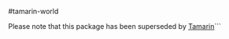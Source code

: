 #tamarin-world

Please note that this package has been superseded by [Tamarin](https://www.npmjs.com/package/tamarin)```